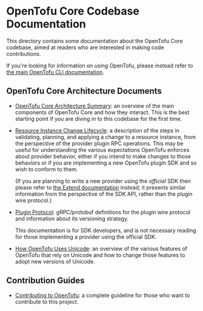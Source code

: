 # OpenTofu Core Codebase Documentation

This directory contains some documentation about the OpenTofu Core codebase,
aimed at readers who are interested in making code contributions.

If you're looking for information on _using_ OpenTofu, please instead refer
to [the main OpenTofu CLI documentation](https://opentofu.org/docs/cli/index.html).

## OpenTofu Core Architecture Documents

* [OpenTofu Core Architecture Summary](./architecture.md): an overview of the
  main components of OpenTofu Core and how they interact. This is the best
  starting point if you are diving in to this codebase for the first time.

* [Resource Instance Change Lifecycle](./resource-instance-change-lifecycle.md):
  a description of the steps in validating, planning, and applying a change
  to a resource instance, from the perspective of the provider plugin RPC
  operations. This may be useful for understanding the various expectations
  OpenTofu enforces about provider behavior, either if you intend to make
  changes to those behaviors or if you are implementing a new OpenTofu plugin
  SDK and so wish to conform to them.

  (If you are planning to write a new provider using the _official_ SDK then
  please refer to [the Extend documentation](https://www.placeholderplaceholderplaceholder.io/docs/extend/index.html)
  instead; it presents similar information from the perspective of the SDK
  API, rather than the plugin wire protocol.)

* [Plugin Protocol](./plugin-protocol/): gRPC/protobuf definitions for the
  plugin wire protocol and information about its versioning strategy.

  This documentation is for SDK developers, and is not necessary reading for
  those implementing a provider using the official SDK.

* [How OpenTofu Uses Unicode](./unicode.md): an overview of the various
  features of OpenTofu that rely on Unicode and how to change those features
  to adopt new versions of Unicode.

## Contribution Guides

* [Contributing to OpenTofu](../CONTRIBUTING.md): a complete guideline for those who want to contribute to this project.
